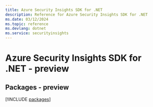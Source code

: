 ```yaml
---
title: Azure Security Insights SDK for .NET
description: Reference for Azure Security Insights SDK for .NET
ms.date: 03/12/2024
ms.topic: reference
ms.devlang: dotnet
ms.service: securityinsights
---
```

# Azure Security Insights SDK for .NET - preview
## Packages - preview
[!INCLUDE [packages](security-insights-index.md)]